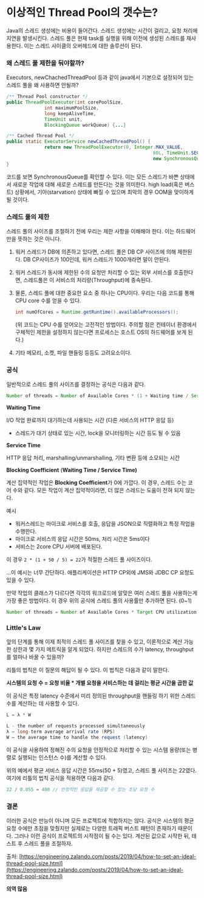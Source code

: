 # 이상적인 Thread Pool의 갯수는?

Java의 스레드 생성에는 비용이 들어간다. 스레드 생성에는 시간이 걸리고, 요청 처리에 지연을 발생시킨다. 스레드 풀은 현재 task를 실행을 위해 이전에 생성된 스레드를 재사용한다. 이는 스레드 사이클의 오버헤드에 대한 솔루션이 된다.

### 왜 스레드 풀 제한을 둬야할까?

Executors, newChachedThreadPool 등과 같이 java에서 기본으로 설정되어 있는 스레드 풀을 왜 사용하면 안될까?

```java
/** Thread Pool constructor */
public ThreadPoolExecutor(int corePoolSize,
              int maximumPoolSize,
              long keepAliveTime,
              TimeUnit unit,
              BlockingQueue workQueue) {...}

/** Cached Thread Pool */
public static ExecutorService newCachedThreadPool() {
              return new ThreadPoolExecutor(0, Integer.MAX_VALUE,
                                                      60L, TimeUnit.SECONDS,
                                                      new SynchronousQueue());
}
```

코드를 보면 SynchronousQueue를 확인할 수 있다. 이는 모든 스레드가 바쁜 상태에서 새로운 작업에 대해 새로운 스레드를 만든다는 것을 의미한다. high load(혹은 버스트) 상황에서, 기아(starvation) 상태에 빠질 수 있으며 최악의 경우 OOM을 맞이하게 될 것이다.

### 스레드 풀의 제한

스레드 풀의 사이즈를 조절하기 전에 우리는 제한 사항을 이해해야 한다. 이는 하드웨어만을 뜻하는 것은 아니다.

1. 워커 스레드가 DB에 의존하고 있다면, 스레드 풀은 DB CP 사이즈에 의해 제한된다. DB CP사이즈가 100인데, 워커 스레드가 1000개라면 말이 안된다.
2. 워커 스레드가 동시에 제한된 수의 요청만 처리할 수 있는 외부 서비스를 호출한다면, 스레드풀은 이 서비스의 처리량(Throughput)에 종속된다.
3. 물론, 스레드 풀에 대한 중요한 요소 중 하나는 CPU이다. 우리는 다음 코드를 통해 CPU core 수를 얻을 수 있다.

   ```java
   int numOfCores = Runtime.getRuntime().availableProcessors();
   ```

   (위 코드는 CPU 수를 얻어오는 고전적인 방법이다. 주의할 점은 컨테이너 환경에서 구체적인 제한을 설정하지 않는다면 프로세스는 호스트 OS의 하드웨어를 보게 된다.)

4. 기타 메모리, 소켓, 파일 핸들링 등등도 고려요소이다.

### 공식

일반적으로 스레드 풀의 사이즈를 결정하는 공식은 다음과 같다.

```java
Number of threads = Number of Available Cores * (1 + Waiting time / Service time)
```

**Waiting Time**

I/O 작업 완료까지 대기하는데 사용되는 시간 (다른 서비스의 HTTP 응답 등)

- 스레드가 대기 상태로 있는 시간, lock을 모니터링하는 시간 등도 될 수 있음

**Service Time**

HTTP 응답 처리, marshalling/unmarshalling, 기타 변환 등에 소모되는 시간

**Blocking Coefficient** (**Waiting Time / Service Time)**

계산 집약적인 작업은 **Blocking Coefficient**가 0에 가깝다. 이 경우, 스레드 수는 코어 수와 같다. 모든 작업이 계산 집약적이라면, 더 많은 스레드는 도움이 전혀 되지 않는다.

예시

- 워커스레드는 마이크로 서비스를 호출, 응답을 JSON으로 직렬화하고 특정 작업을 수행한다.
- 마이크로 서비스의 응답 시간은 50ms, 처리 시간은 5ms이다
- 서비스는 2core CPU 서버에 배포된다.

이 경우 `2 * (1 + 50 / 5) = 22`가 적절한 스레드 풀 사이즈이다.

...이 예시는 너무 간단하다. 애플리케이션은 HTTP CP외에 JMS와 JDBC CP 요청도 있을 수 있다.

만약 작업의 클래스가 다르다면 각각의 워크로드에 알맞은 여러 스레드 풀을 사용하는게 가장 좋은 방법이다. 이 경우 위의 공식에 스레드 풀의 사용률만 추가하면 된다. (0~1)

```java
Number of threads = Number of Available Cores * Target CPU utilization * (1 + Wait time / Service time)
```

### Little's Law

앞의 단계를 통해 이제 최적의 스레드 풀 사이즈를 찾을 수 있고, 이론적으로 계산 가능한 상한과 몇 가지 메트릭을 알게 되었다. 하지만 스레드의 수가 latency, throughput를 얼마나 바꿀 수 있을까?

리틀의 법칙은 이 질문의 해답이 될 수 있다. 이 법칙은 다음과 같이 말한다.

**시스템의 요청 수 = 요청 비율 \* 개별 요청을 서비스하는 데 걸리는 평균 시간을 곱한 값**

이 공식은 특정 latency 수준에서 미리 정의된 throughput을 핸들링 하기 위한 스레드 수를 계산하는 데 사용할 수 있다.

```java
L = λ * W

L - the number of requests processed simultaneously
λ – long-term average arrival rate (RPS)
W – the average time to handle the request (latency)
```

이 공식을 사용하여 정해진 수의 요청을 안정적으로 처리할 수 있는 시스템 용량(또는 병렬로 실행되는 인스턴스 수)를 계산할 수 있다.

위의 예에서 평균 서비스 응답 시간은 55ms(50 + 5)였고, 스레드 풀 사이즈는 22였다. 여기에 리틀의 법칙 공식을 적용하면 다음과 같다.

```java
22 / 0.055 = 400 // 안정적인 응답을 제공할 수 있는 초당 요청 수
```

### 결론

이러한 공식은 만능이 아니며 모든 프로젝트에 적합하지는 않다. 공식은 시스템의 평균 요청 수에만 초점을 맞췄지만 실제로는 다양한 트래픽 버스트 패턴이 존재하기 때문이다. 그러나 이런 공식이 프로젝트의 시작점이 될 수는 있다. 계산된 값으로 시작한 뒤, 테스트 후 스레드 풀을 조절하자.

출처: [https://engineering.zalando.com/posts/2019/04/how-to-set-an-ideal-thread-pool-size.html](https://engineering.zalando.com/posts/2019/04/how-to-set-an-ideal-thread-pool-size.html)

**의역 많음**
